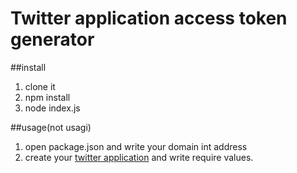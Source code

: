 # Twitter application access token generator

##install
1. clone it
2. npm install
3. node index.js

##usage(not usagi)
1. open package.json and write your domain int address<br>
2. create your [twitter application] and write require values.<br>

[twitter application]:https://apps.twitter.com
